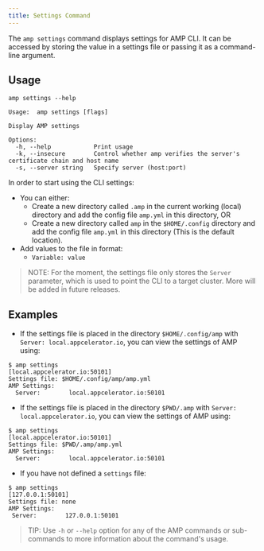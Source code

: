 ```yaml
---
title: Settings Command
---
```


The `amp settings` command displays settings for AMP CLI. It can be accessed by storing the value in a settings file or passing it as a command-line argument.

## Usage

```
amp settings --help

Usage:	amp settings [flags]

Display AMP settings

Options:
  -h, --help            Print usage
  -k, --insecure        Control whether amp verifies the server's certificate chain and host name
  -s, --server string   Specify server (host:port)
```

In order to start using the CLI settings:
- You can either:
  - Create a new directory called `.amp` in the current working (local) directory and add the config file `amp.yml` in this directory, OR
  - Create a new directory called `amp` in the `$HOME/.config` directory and add the config file `amp.yml` in this directory (This is the default location).
- Add values to the file in format:
  - `Variable: value`

> NOTE: For the moment, the settings file only stores the `Server` parameter,
which is used to point the CLI to a target cluster. More will be added in future releases.

## Examples

* If the settings file is placed in the directory `$HOME/.config/amp` with `Server: local.appcelerator.io`, you can view the settings of AMP using:
```
$ amp settings
[local.appcelerator.io:50101]
Settings file: $HOME/.config/amp/amp.yml
AMP Settings:
  Server:        local.appcelerator.io:50101
```

* If the settings file is placed in the directory `$PWD/.amp` with `Server: local.appcelerator.io`, you can view the settings of AMP using:
```
$ amp settings
[local.appcelerator.io:50101]
Settings file: $PWD/.amp/amp.yml
AMP Settings:
  Server:        local.appcelerator.io:50101
```

* If you have not defined a `settings` file:
```
$ amp settings
[127.0.0.1:50101]
Settings file: none
AMP Settings:
 Server:        127.0.0.1:50101
```

> TIP: Use `-h` or `--help` option for any of the AMP commands or sub-commands to more information about the command's usage.
